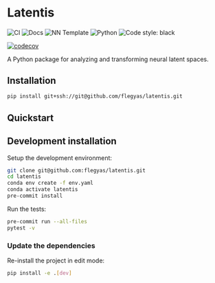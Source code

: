 # Latentis

<img align="center" alt="CI" src="https://img.shields.io/github/workflow/status/flegyas/latentis/Test%20Suite/main?label=main%20checks">
<img align="center" alt="Docs" src="https://img.shields.io/github/deployments/flegyas/latentis/github-pages?label=docs">
<img align="center" alt="NN Template" src="https://shields.io/badge/nn--template-0.2.3-emerald?style=flat&amp;labelColor=gray">
<img align="center" alt="Python" src="https://img.shields.io/badge/python-3.10-blue.svg">
<img align="center" alt="Code style: black" src="https://img.shields.io/badge/code%20style-black-000000.svg">

[![codecov](https://codecov.io/gh/Flegyas/latentis/graph/badge.svg?token=UQHBAEEUTM)](https://codecov.io/gh/Flegyas/latentis)

A Python package for analyzing and transforming neural latent spaces.


## Installation

```bash
pip install git+ssh://git@github.com/flegyas/latentis.git
```


## Quickstart

[comment]: <> (> Fill me!)


## Development installation

Setup the development environment:

```bash
git clone git@github.com:flegyas/latentis.git
cd latentis
conda env create -f env.yaml
conda activate latentis
pre-commit install
```

Run the tests:

```bash
pre-commit run --all-files
pytest -v
```


### Update the dependencies

Re-install the project in edit mode:

```bash
pip install -e .[dev]
```
